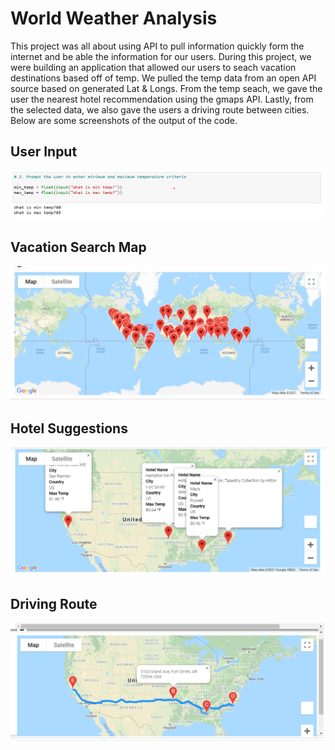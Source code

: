 # World Weather Analysis

This project was all about using API to pull information quickly form the internet and be able the information for our users. During this project, we were building an application that allowed our users to seach vacation destinations based off of temp. We pulled the temp data from an open API source based on generated Lat & Longs. From the temp seach, we gave the user the nearest hotel recommendation using the gmaps API. Lastly, from the selected data, we also gave the users a driving route between cities. Below are some screenshots of the output of the code. 

## User Input 

![User Input](https://github.com/mccoycory/World_Weather_Analysis/blob/main/Vacation_Search/Vacation_Search_Input.png)

## Vacation Search Map 

![User Vacation Search Map](https://github.com/mccoycory/World_Weather_Analysis/blob/main/Vacation_Search/Vaction%20Search.png)

## Hotel Suggestions

![Hotels](https://github.com/mccoycory/World_Weather_Analysis/blob/main/Vacation_Iteinerary/Hotel_Marker_Map.png)

## Driving Route 

![Driving Route](https://github.com/mccoycory/World_Weather_Analysis/blob/main/Vacation_Iteinerary/Driving%20Route.png)
